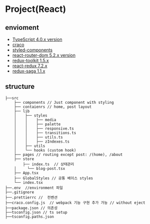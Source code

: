 # Project(React)


## envioment
- [TypeScript 4.0.x version](https://github.com/microsoft/TypeScript)
- [craco](https://github.com/gsoft-inc/craco)
- [styled-components](https://github.com/emotion-js/emotion)
- [react-router-dom 5.2.x version](https://github.com/ReactTraining/react-router)
- [redux-toolkit 1.5.x](https://github.com/reduxjs/redux-toolkit)
- [react-redux 7.2.x](https://github.com/reduxjs/react-redux)
- [redux-saga 1.1.x](https://github.com/redux-saga/redux-saga)

## structure
```
├──src
    ├── components // Just component with styling
    ├── contaienrs // home, post layout
    ├── lib
    │    ├── styles
    │    │    ├── media
    │    │    ├── palette
    │    │    ├── responsive.ts
    │    │    ├── transitions.ts
    │    │    ├── utils.ts
    │    │    ├── zIndexes.ts
    │    ├── utils 
    │    └── hooks (custom hook)
    ├── pages // routing except post: /(home), /about
    ├── store
        ├── index.ts  // 상태관리
    │     └── blog-post.tsx
    ├── App.tsx
    ├── GlobalStyles // 공통 베이스 styles
    └── index.tsx
├──.env  //environment 파일
├──.gitignore
├──.prettierrc //  컨벤션
├──craco.config.js  // webpack 기능 구현 추가 가능 // without eject
├──package.json // 의존성
├──tsconfig.json // ts setup
├──tsconfig.paths.json
```